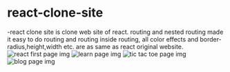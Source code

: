 # react-clone-site
-react clone site is clone web site of react. routing and nested routing made it easy to do routing and routing inside routing, all color effects and border-radius,height,width etc. are as same as react original website.
![react first page img](https://github.com/Arpit9945/react-clone-site/assets/134361516/e2d211c5-da42-4c7b-877e-2ec0c3dd12d6)
![learn page img](https://github.com/Arpit9945/react-clone-site/assets/134361516/c1b9831b-5aba-4ad7-908a-3e6b21ea5bc5)
![tic tac toe page img](https://github.com/Arpit9945/react-clone-site/assets/134361516/05d0df6c-712a-4462-84e6-76b6f33170d6)
![blog page img](https://github.com/Arpit9945/react-clone-site/assets/134361516/2aa93443-869a-4d03-8271-9704f3191c2d)
